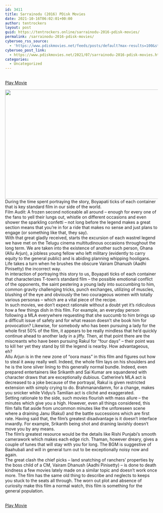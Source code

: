 ```yaml
---
id: 3411
title: Sarrainodu (2016) PDisk Movies
date: 2021-10-16T06:02:01+00:00
author: tentrockers
layout: post
guid: https://tentrockers.online/sarrainodu-2016-pdisk-movies/
permalink: /sarrainodu-2016-pdisk-movies/
cyberseo_rss_source:
  - 'https://www.pdiskmovies.net/feeds/posts/default?max-results=100&start-index=1201'
cyberseo_post_link:
  - https://www.pdiskmovies.net/2021/07/sarrainodu-2016-pdisk-movies.html
categories:
  - Uncategorized
---
```

<a href="https://kuklink.com/1/bnYyZ2U5MDA0MXpn" onclick="window.open('https://kuklink.com/1/bnYyZ2U5MDA0MXpn','popup','width=600,height=600'); return false;" target="popup" rel="noopener"><br /> Play Movie<br /> </a>

<div class="separator">
  <a href="https://www.pdiskmovies.net/2021/07/j" target="_blank" rel="noopener"><img loading="lazy" border="0" data-original-height="360" data-original-width="640" height="360" src="https://1.bp.blogspot.com/-6bg-5kDD5iM/YPAvN8TnoYI/AAAAAAAAZOI/48y2iivSAp8Wjv2gFPu1fnOE9I2kQLBNACLcBGAsYHQ/w640-h360/Sarrainodu%2B%25282016%2529%2BPDisk%2BMovies.jpg" width="640" /></a>
</div>

<div>
  <div>
    <span>During the time spent portraying the story, Boyapati ticks of each container that is key standard film in our side of the world.&nbsp;</span>
  </div>
  
  <div>
    <span>Film Audit: A frozen second noticeable all around – enough for every one of the fans to yell their lungs out, whistle on different occasions and even shower the sparkling confetti – not long before the legend makes a great section means that you&#8217;re in for a ride that makes no sense and just plans to engage (or something like that, they say).&nbsp;</span>
  </div>
  
  <div>
    <span>With that great gladly received, starts the excursion of each wastrel legend we have met on the Telugu cinema multitudinous occasions throughout the long term. We are taken into the existence of another such person, Ghana (Allu Arjun), a jobless young fellow who left military (evidently to carry equity to the general public) and is abiding planning whipping hooligans. Life takes a turn when he brushes the obscure Vairam Dhanush (Aadhi Pinisetty) the incorrect way.&nbsp;</span>
  </div>
  
  <div>
    <span>In interaction of portraying this story to us, Boyapati ticks of each container that characterizes T-town&#8217;s standard film – the possible emotional conflict of the opponents, the saint pestering a young lady into succumbing to him, common gravity challenging tricks, punch exchanges, utilizing of muscles, blushing of the eye and obviously the two courageous women with totally various personas – which are a vital piece of the recipe.&nbsp;</span>
  </div>
  
  <div>
    <span>In such movies, we don&#8217;t expect rationale without a doubt yet it&#8217;s ridiculous how a few things dish in this film. For example, an everyday person following a MLA everywhere requesting that she succumb to him brings up a difficult issue of safety and for what reason doesn&#8217;t she book him for provocation? Likewise, for somebody who has been pursuing a lady for the whole first 50% of the film, it appears to be really mindless that he&#8217;d quickly continue ahead to another lady in a jiffy. Then, at that point there are the miscreants who have been pursuing Rakul for &#8220;four days&#8221; – their point was to kill her yet they stand by till the legend is nearby. How advantageous, eh?&nbsp;</span>
  </div>
  
  <div>
    <span>Allu Arjun is in the new zone of &#8220;oora mass&#8221; in this film and figures out how to steal it away really well. Indeed, the whole film lays on his shoulders and he is the lone silver lining to this generally normal bundle. Indeed, even prepared entertainers like Srikanth and Sai Kumar are squandered with character draws that are exceptionally dubious. Catherine&#8217;s MLA act is decreased to a joke because of the portrayal, Rakul is given restricted extension with simply crying to do. Brahmanandamm, for a change, makes you snicker while Vidyu&#8217;s Tamilian act is cliché and exaggerated.&nbsp;</span>
  </div>
  
  <div>
    <span>Setting rationale to the side, such movies flourish with mass allure – the minutes which give you a high. However, even all things considered, this film falls flat aside from uncommon minutes like the unforeseen scene where a draining Janu (Rakul) and the battle successions which are first rate. Having said that, the film&#8217;s greatest disadvantage is it doesn&#8217;t interface inwardly. For example, Srikanth being shot and draining lavishly doesn&#8217;t move you by any means.&nbsp;</span>
  </div>
  
  <div>
    <span>The film&#8217;s greatest resource would be the details like Rishi Punjabi&#8217;s smooth camerawork which makes each edge rich. Thaman, however dreary, gives a couple of tunes that will stay with you for long. The BGM is suggestive of Baahubali and will in general turn out to be exceptionally noisy now and again.&nbsp;</span>
  </div>
  
  <div>
    <span>The great clash the chief picks – land snatching of ranchers&#8217; properties by the boss child of a CM, Vairam Dhanush (Aadhi Pinisetty) – is done to death kindness a few movies lately made on a similar topic and doesn&#8217;t work once more. The film has the same old thing to describe and neglects to keeps you stuck to the seats all through. The worn out plot and absence of curiosity make this film a normal watch, this film is something for the general population.</span>
  </div>
</div>

<a href="https://kuklink.com/1/bnYyZ2U5MDA0MXpn" onclick="window.open('https://kuklink.com/1/bnYyZ2U5MDA0MXpn','popup','width=600,height=600'); return false;" target="popup" rel="noopener"><br /> Play Movie<br /> </a>